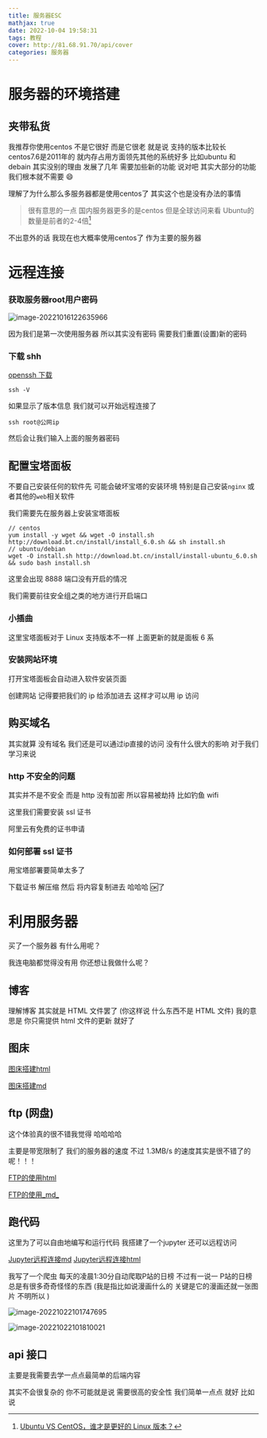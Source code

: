 ```yaml
---
title: 服务器ESC
mathjax: true
date: 2022-10-04 19:58:31
tags: 教程
cover: http://81.68.91.70/api/cover
categories: 服务器
---
```


# 服务器的环境搭建

##  夹带私货



我推荐你使用centos 不是它很好 而是它很老 就是说 支持的版本比较长 centos7.6是2011年的 就内存占用方面领先其他的系统好多 比如ubuntu 和 debain 其实没别的理由 发展了几年 需要加些新的功能 说对吧 其实大部分的功能我们根本就不需要 :smile:

理解了为什么那么多服务器都是使用centos了 其实这个也是没有办法的事情 

> 很有意思的一点 国内服务器更多的是centos 但是全球访问来看 Ubuntu的数量是前者的2-4倍[^数据来源]

[^数据来源]:[Ubuntu VS CentOS，谁才是更好的 Linux 版本？](https://zhuanlan.zhihu.com/p/145812549 )

不出意外的话 我现在也大概率使用centos了 作为主要的服务器



# 远程连接

### 获取服务器root用户密码

![image-20221016122635966](https://i0.hdslb.com/bfs/album/71bacf6018e92d780f6aef67128086a955accac2.png)

因为我们是第一次使用服务器 所以其实没有密码 需要我们重置(设置)新的密码

### 下载 shh

[openssh 下载](https://www.mls-software.com/files/setupssh-8.2p1-1.exe?spm=5176.ecscore_overview.0.0.1b494df5dpIOCC&file=setupssh-8.2p1-1.exe)

```
ssh -V 
```

如果显示了版本信息 我们就可以开始远程连接了

```
ssh root@公网ip
```

然后会让我们输入上面的服务器密码



## 配置宝塔面板

不要自己安装任何的软件先 可能会破坏宝塔的安装环境 特别是自己安装`nginx` 或者其他的`web`相关软件

我们需要先在服务器上安装宝塔面板

```
// centos
yum install -y wget && wget -O install.sh http://download.bt.cn/install/install_6.0.sh && sh install.sh
// ubuntu/debian
wget -O install.sh http://download.bt.cn/install/install-ubuntu_6.0.sh && sudo bash install.sh
```

这里会出现 8888 端口没有开启的情况

我们需要前往安全组之类的地方进行开启端口 

### 小插曲

这里宝塔面板对于 Linux 支持版本不一样 上面更新的就是面板 6 系

### 安装网站环境

打开宝塔面板会自动进入软件安装页面

创建网站 记得要把我们的 ip 给添加进去 这样才可以用 ip 访问

## 购买域名

其实就算 没有域名 我们还是可以通过ip直接的访问 没有什么很大的影响 对于我们学习来说



### http 不安全的问题

其实并不是不安全 而是 http 没有加密 所以容易被劫持 比如钓鱼 wifi

这里我们需要安装 ssl 证书

阿里云有免费的证书申请

### 如何部署 ssl 证书

用宝塔部署要简单太多了

下载证书 解压缩 然后 将内容复制进去 哈哈哈 🆗了

# 利用服务器

买了一个服务器 有什么用呢？

我连电脑都觉得没有用 你还想让我做什么呢？

## 博客

理解博客 其实就是 HTML 文件罢了 (你这样说 什么东西不是 HTML 文件) 我的意思是 你只需提供 html 文件的更新 就好了 

## 图床

[图床搭建html](./Guides/图床搭建.html)

[图床搭建md](./Guides/图床搭建.md)

## ftp (网盘)

这个体验真的很不错我觉得 哈哈哈哈

主要是带宽限制了 我们的服务器的速度 不过 1.3MB/s 的速度其实是很不错了的 呢！！！

[FTP的使用html](./ftp的使用.html)

[FTP的使用_md_](./ftp的使用.md)

## 跑代码

这里为了可以自由地编写和运行代码 我搭建了一个jupyter 还可以远程访问

[Jupyter远程连接md](./Jupyter远程连接.md) [Jupyter远程连接html](./Jupyter远程连接.html)

我写了一个爬虫 每天的凌晨1:30分自动爬取P站的日榜 不过有一说一 P站的日榜 总是有很多奇奇怪怪的东西 (我是指比如说漫画什么的 关键是它的漫画还就一张图片 不明所以 )

![image-20221022101747695](https://i0.hdslb.com/bfs/album/cc5e3f1a23a6c0d0149b96593eeb5afc27066035.png)

![image-20221022101810021](https://i0.hdslb.com/bfs/album/5842d5b75bcece5c35b15245998420e0b6b0e440.png)



## api 接口

主要是我需要去学一点点最简单的后端内容 

其实不会很复杂的 你不可能就是说 需要很高的安全性 我们简单一点点 就好 比如说 
